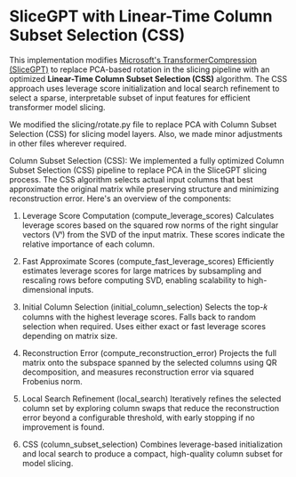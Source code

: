 # SliceGPT with Linear-Time Column Subset Selection (CSS)

This implementation modifies [Microsoft's TransformerCompression (SliceGPT)](https://github.com/microsoft/TransformerCompression/) to replace PCA-based rotation in the slicing pipeline with an optimized **Linear-Time Column Subset Selection (CSS)** algorithm. The CSS approach uses leverage score initialization and local search refinement to select a sparse, interpretable subset of input features for efficient transformer model slicing.

We modified the slicing/rotate.py file to replace PCA with Column Subset Selection (CSS) for slicing model layers. Also, we made minor adjustments in other files wherever required.

Column Subset Selection (CSS):
We implemented a fully optimized Column Subset Selection (CSS) pipeline to replace PCA in the SliceGPT slicing process. The CSS algorithm selects actual input columns that best approximate the original matrix while preserving structure and minimizing reconstruction error. Here's an overview of the components:

1. Leverage Score Computation (compute_leverage_scores)
Calculates leverage scores based on the squared row norms of the right singular vectors (Vᵗ) from the SVD of the input matrix. These scores indicate the relative importance of each column.

2. Fast Approximate Scores (compute_fast_leverage_scores)
Efficiently estimates leverage scores for large matrices by subsampling and rescaling rows before computing SVD, enabling scalability to high-dimensional inputs.

3. Initial Column Selection (initial_column_selection)
Selects the top-𝑘 columns with the highest leverage scores. Falls back to random selection when required. Uses either exact or fast leverage scores depending on matrix size.

4. Reconstruction Error (compute_reconstruction_error)
Projects the full matrix onto the subspace spanned by the selected columns using QR decomposition, and measures reconstruction error via squared Frobenius norm.

5. Local Search Refinement (local_search)
Iteratively refines the selected column set by exploring column swaps that reduce the reconstruction error beyond a configurable threshold, with early stopping if no improvement is found.

6. CSS (column_subset_selection)
Combines leverage-based initialization and local search to produce a compact, high-quality column subset for model slicing.

